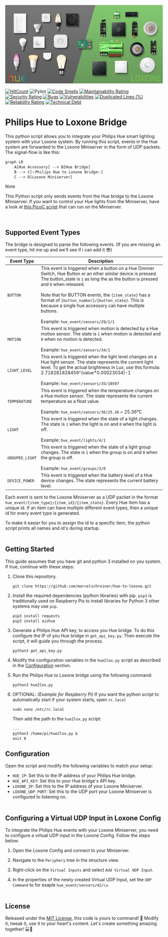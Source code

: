 <p align="center">
  <img alt="logo" src="docs/main_banner.webp">
</p>

[![HitCount](https://hits.dwyl.com/marcelschreiner/hue-to-loxone.svg?style=flat)](http://hits.dwyl.com/marcelschreiner/hue-to-loxone)
![Pylint](https://github.com/marcelschreiner/hue-to-loxone/actions/workflows/pylint.yml/badge.svg)
[![Code Smells](https://sonarcloud.io/api/project_badges/measure?project=marcelschreiner_hue-to-loxone&metric=code_smells)](https://sonarcloud.io/summary/new_code?id=marcelschreiner_hue-to-loxone)
[![Maintainability Rating](https://sonarcloud.io/api/project_badges/measure?project=marcelschreiner_hue-to-loxone&metric=sqale_rating)](https://sonarcloud.io/summary/new_code?id=marcelschreiner_hue-to-loxone)
[![Security Rating](https://sonarcloud.io/api/project_badges/measure?project=marcelschreiner_hue-to-loxone&metric=security_rating)](https://sonarcloud.io/summary/new_code?id=marcelschreiner_hue-to-loxone)
[![Bugs](https://sonarcloud.io/api/project_badges/measure?project=marcelschreiner_hue-to-loxone&metric=bugs)](https://sonarcloud.io/summary/new_code?id=marcelschreiner_hue-to-loxone)
[![Vulnerabilities](https://sonarcloud.io/api/project_badges/measure?project=marcelschreiner_hue-to-loxone&metric=vulnerabilities)](https://sonarcloud.io/summary/new_code?id=marcelschreiner_hue-to-loxone)
[![Duplicated Lines (%)](https://sonarcloud.io/api/project_badges/measure?project=marcelschreiner_hue-to-loxone&metric=duplicated_lines_density)](https://sonarcloud.io/summary/new_code?id=marcelschreiner_hue-to-loxone)
[![Reliability Rating](https://sonarcloud.io/api/project_badges/measure?project=marcelschreiner_hue-to-loxone&metric=reliability_rating)](https://sonarcloud.io/summary/new_code?id=marcelschreiner_hue-to-loxone)
[![Technical Debt](https://sonarcloud.io/api/project_badges/measure?project=marcelschreiner_hue-to-loxone&metric=sqale_index)](https://sonarcloud.io/summary/new_code?id=marcelschreiner_hue-to-loxone)

# Philips Hue to Loxone Bridge
This python script allows you to integrate your Philips Hue smart lighting system with your Loxone system. By running this script, events in the Hue system are forwarded to the Loxone Miniserver in the form of UDP packets. The signal-flow is like this:
```mermaid
graph LR
    A[Hue Accessory] --> B[Hue Bridge]
    B --> C[✨Philips Hue to Loxone Bridge✨]
    C --> D[Loxone Miniserver]
```

> [!NOTE]
> This Python script only sends events from the Hue bridge to the Loxone Miniserver. If you want to control your Hue lights from the Miniserver, have a look at [this PicoC script](https://github.com/marcelschreiner/loxone-hue-picoc) that can run on the Miniserver.

<br/>

## Supported Event Types
The bridge is designed to parse the following events. (If you are missing an event type, hit me up and we'll see if i can add it 😎)

| Event Type | Description |
| --- | --- |
| `BUTTON` | This event is triggered when a button on a Hue Dimmer Switch, Hue Button or an other similar device is pressed. The button_state is `1` as long the as the button is pressed and `0` when released. <br/><br/>Note that for BUTTON events, the `{item_state}` has a format of `{button_number}/{button_state}`. This is because a single hue accessory can have multiple buttons. <br/><br/> Example: `hue_event/sensors/29/1/1`|
| `MOTION` | This event is triggered when motion is detected by a Hue motion sensor. The state is `1` when motion is detected and `0` when no motion is detected. <br/><br/> Example: `hue_event/sensors/34/1`|
| `LIGHT_LEVEL` | This event is triggered when the light level changes on a Hue light sensor. The state represents the current light level. To get the actual brightness in Lux, use this formula: 2.718281828459^(value*0.00023034)-1 <br/><br/> Example: `hue_event/sensors/35/10597`|
| `TEMPERATURE` | This event is triggered when the temperature changes on a Hue motion sensor. The state represents the current temperature as a float value. <br/><br/> Example: `hue_event/sensors/36/25.36` = 25.36°C|
| `LIGHT` | This event is triggered when the state of a light changes. The state is `1` when the light is on and `0` when the light is off. <br/><br/> Example: `hue_event/lights/4/1`|
| `GROUPED_LIGHT` | This event is triggered when the state of a light group changes. The state is `1` when the group is on and `0` when the group is off. <br/><br/> Example: `hue_event/groups/3/0`|
| `DEVICE_POWER` | This event is triggered when the battery level of a  Hue device changes. The state represents the current battery level. |

Each event is sent to the Loxone Miniserver as a UDP packet in the format `hue_event/{item_type}/{item_id}/{item_state}`. Every Hue item has a unique id. If an item can have multiple different event types, then a unique id for every event type is generated.

To make it easier for you to assign the id to a specific item, the python script prints all names and id's during startup.
<br/><br/>

## Getting Started
This guide assumes that you have git and python 3 installed on you system. If true, continue with these steps:

1. Clone this repository.
   ```shell
   git clone https://github.com/marcelschreiner/hue-to-loxone.git
   ```

2. Install the required dependencies (python libraries) with pip. `pip3` is traditionally used on Raspberry Pis to install libraries for Python 3 other systems may use `pip`.
   ```shell
   pip3 install requests
   pip3 install aiohue
   ```

3. Generate a Philips Hue API key, to access you Hue bridge. To do this configure the IP of you Hue bridge in `get_api_key.py`. Then execute the script, it will guide you through the process.
   ```shell
   python3 get_api_key.py
   ```

3. Modify the configuration variables in the `hue2lox.py` script as described in the [Configuration](#configuration) section.

4. Run the Philips Hue to Loxone bridge using the following command:
   ```shell
   python3 hue2lox.py
   ```

6. OPTIONAL: *(Example for Raspberry Pi)* If you want the python script to automatically start if your system starts, open `rc.local`
   ```shell
   sudo nano /etc/rc.local
   ```
   Then add the path to the `hue2lox.py` script:
   ```
   ...
   python3 /home/pi/hue2lox.py &
   exit 0
   ```

## Configuration
Open the script and modify the following variables to match your setup:

- `HUE_IP`: Set this to the IP address of your Philips Hue bridge.
- `HUE_API_KEY`: Set this to your Hue bridge's API key.
- `LOXONE_IP`: Set this to the IP address of your Loxone Miniserver.
- `LOXONE_UDP_PORT`: Set this to the UDP port your Loxone Miniserver is configured to listening on.
<br/><br/>

## Configuring a Virtual UDP Input in Loxone Config
To integrate the Philips Hue events with your Loxone Miniserver, you need to configure a virtual UDP input in the Loxone Config. Follow the steps below:

1. Open the Loxone Config and connect to your Miniserver.

2. Navigate to the `Periphery` tree in the structure view.

3. Right-click on the `Virtual Inputs` and select `Add Virtual UDP Input`.

4. In the properties of the newly created Virtual UDP Input, set the `UDP Command` to for exaple `hue_event/sensors/42/\v`.
<br/><br/>

## License
Released under the [MIT License](LICENSE.md), this code is yours to command! 🚀 Modify it, tweak it, use it to your heart's content. Let's create something amazing together! 💻🌟
